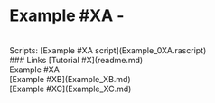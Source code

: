# Example #XA -
<br>
Scripts: [Example #XA script](Example_0XA.rascript) <br>
### Links
[Tutorial #X](readme.md) <br>
Example #XA<br>
[Example #XB](Example_XB.md) <br>
[Example #XC](Example_XC.md) <br>